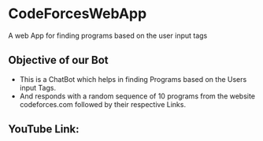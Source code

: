 # CodeForcesWebApp
A web App for finding programs based on the user input tags

## Objective of our Bot
 * This is a ChatBot which helps in finding Programs based on the Users input Tags.
 * And responds with a random sequence of 10 programs from the website codeforces.com followed by their respective Links.
 
 
## YouTube Link:

